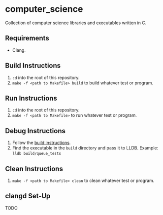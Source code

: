 # computer_science

Collection of computer science libraries and executables written in C.

## Requirements

* Clang.

## Build Instructions

1. `cd` into the root of this repository.
1. `make -f <path to Makefile> build` to build whatever test or program.

## Run Instructions

1. `cd` into the root of this repository.
1. `make -f <path to Makefile>` to run whatever test or program.

## Debug Instructions

1. Follow the [build instructions](#build-instructions).
1. Find the executable in the `build` directory and pass it to LLDB. Example: `lldb build/queue_tests`

## Clean Instructions

1. `make -f <path to Makefile> clean` to clean whatever test or program.

## clangd Set-Up

TODO
